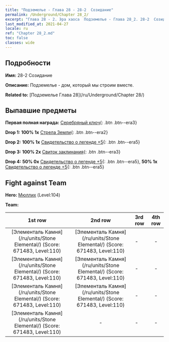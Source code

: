 ```yaml
---
title: "Подземелье - Глава 28 - 28-2  Созидание"
permalink: /Underground/Chapter 28_2/
excerpt: "Глава 28 - 2. Эра хаоса  Подземелье - Глава 28_2. 28-2  Созидание"
last_modified_at: 2021-04-27
locale: ru
ref: "Chapter 28_2.md"
toc: false
classes: wide
---
```


## Подробности

 **Имя:** 28-2  Созидание

 **Описание:**       Подземелье - дом, который мы строим вместе.

 **Related to:** [Подземелье Глава 28](/ru/Underground/Chapter 28/)

## Выпавшие предметы

 **Первая полная награда:** [Серебряный ключ](/ItemsRU/con_693/){: .btn .btn--era3}

 **Drop 1:** **100% 1x** [Стрела Земли](/ItemsRU/her_464/){: .btn .btn--era2}

 **Drop 2:** **100% 1x** [Свидетельство о легенде +5](/ItemsRU/mat_102/){: .btn .btn--era5}

 **Drop 3:** **100% 2x** [Свиток заклинания](/ItemsRU/con_694/){: .btn .btn--era3}

 **Drop 4:** **50% 0x** [Свидетельство о легенде +5](/ItemsRU/mat_102/){: .btn .btn--era5}, **50% 1x** [Свидетельство о легенде +5](/ItemsRU/mat_102/){: .btn .btn--era5}


## Fight against Team
 **Hero:** [Мюллих](/ru/heroes/Mullich/) (Level:104)

 **Team:**


  | 1st row | 2nd row | 3rd row | 4th row |
  |:----:|:----:|:----|:----:|
  | [Элементаль Камня](/ru/units/Stone Elemental/) (Score: 671483, Level:110)  | [Элементаль Камня](/ru/units/Stone Elemental/) (Score: 671483, Level:110)  | - | - |
  | [Элементаль Камня](/ru/units/Stone Elemental/) (Score: 671483, Level:110)  | [Элементаль Камня](/ru/units/Stone Elemental/) (Score: 671483, Level:110)  | - | - |
  | [Элементаль Камня](/ru/units/Stone Elemental/) (Score: 671483, Level:110)  | [Элементаль Камня](/ru/units/Stone Elemental/) (Score: 671483, Level:110)  | - | - |
  | [Элементаль Камня](/ru/units/Stone Elemental/) (Score: 671483, Level:110)  | - | - | - |



